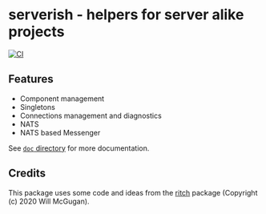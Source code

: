 # serverish - helpers for server alike projects
[![CI](https://github.com/AkondLab/serverish/actions/workflows/ci.yml/badge.svg)](https://github.com/AkondLab/serverish/actions/workflows/ci.yml)

## Features
* Component management
* Singletons
* Connections management and diagnostics
* NATS
* NATS based Messenger

See [`doc` directory](doc/) for more documentation.



## Credits
This package uses some code and ideas from the [ritch](https://github.com/Textualize/rich) package (Copyright (c) 2020 Will McGugan).

